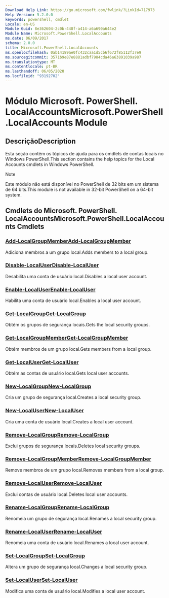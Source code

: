```yaml
---
Download Help Link: https://go.microsoft.com/fwlink/?LinkId=717973
Help Version: 5.2.0.0
keywords: powershell, cmdlet
Locale: en-US
Module Guid: 8e362604-2c0b-448f-a414-a6a690a644e2
Module Name: Microsoft.PowerShell.LocalAccounts
ms.date: 06/09/2017
schema: 2.0.0
title: Microsoft.PowerShell.LocalAccounts
ms.openlocfilehash: 0ab14189ae0fc432caa1d5cb6f672f85112f37e9
ms.sourcegitcommit: 3571b9e87e8881adbf7984cda46a63891039a987
ms.translationtype: MT
ms.contentlocale: pt-BR
ms.lasthandoff: 06/05/2020
ms.locfileid: "93192702"
---
```

# <span data-ttu-id="9cee7-103">Módulo Microsoft. PowerShell. LocalAccounts</span><span class="sxs-lookup"><span data-stu-id="9cee7-103">Microsoft.PowerShell.LocalAccounts Module</span></span>
## <span data-ttu-id="9cee7-104">Descrição</span><span class="sxs-lookup"><span data-stu-id="9cee7-104">Description</span></span>
<span data-ttu-id="9cee7-105">Esta seção contém os tópicos de ajuda para os cmdlets de contas locais no Windows PowerShell.</span><span class="sxs-lookup"><span data-stu-id="9cee7-105">This section contains the help topics for the Local Accounts cmdlets in Windows PowerShell.</span></span>

> [!NOTE]
> <span data-ttu-id="9cee7-106">Este módulo não está disponível no PowerShell de 32 bits em um sistema de 64 bits.</span><span class="sxs-lookup"><span data-stu-id="9cee7-106">This module is not available in 32-bit PowerShell on a 64-bit system.</span></span>

## <span data-ttu-id="9cee7-107">Cmdlets do Microsoft. PowerShell. LocalAccounts</span><span class="sxs-lookup"><span data-stu-id="9cee7-107">Microsoft.PowerShell.LocalAccounts Cmdlets</span></span>

### [<span data-ttu-id="9cee7-108">Add-LocalGroupMember</span><span class="sxs-lookup"><span data-stu-id="9cee7-108">Add-LocalGroupMember</span></span>](Add-LocalGroupMember.md)
<span data-ttu-id="9cee7-109">Adiciona membros a um grupo local.</span><span class="sxs-lookup"><span data-stu-id="9cee7-109">Adds members to a local group.</span></span>

### [<span data-ttu-id="9cee7-110">Disable-LocalUser</span><span class="sxs-lookup"><span data-stu-id="9cee7-110">Disable-LocalUser</span></span>](Disable-LocalUser.md)
<span data-ttu-id="9cee7-111">Desabilita uma conta de usuário local.</span><span class="sxs-lookup"><span data-stu-id="9cee7-111">Disables a local user account.</span></span>

### [<span data-ttu-id="9cee7-112">Enable-LocalUser</span><span class="sxs-lookup"><span data-stu-id="9cee7-112">Enable-LocalUser</span></span>](Enable-LocalUser.md)
<span data-ttu-id="9cee7-113">Habilita uma conta de usuário local.</span><span class="sxs-lookup"><span data-stu-id="9cee7-113">Enables a local user account.</span></span>

### [<span data-ttu-id="9cee7-114">Get-LocalGroup</span><span class="sxs-lookup"><span data-stu-id="9cee7-114">Get-LocalGroup</span></span>](Get-LocalGroup.md)
<span data-ttu-id="9cee7-115">Obtém os grupos de segurança locais.</span><span class="sxs-lookup"><span data-stu-id="9cee7-115">Gets the local security groups.</span></span>

### [<span data-ttu-id="9cee7-116">Get-LocalGroupMember</span><span class="sxs-lookup"><span data-stu-id="9cee7-116">Get-LocalGroupMember</span></span>](Get-LocalGroupMember.md)
<span data-ttu-id="9cee7-117">Obtém membros de um grupo local.</span><span class="sxs-lookup"><span data-stu-id="9cee7-117">Gets members from a local group.</span></span>

### [<span data-ttu-id="9cee7-118">Get-LocalUser</span><span class="sxs-lookup"><span data-stu-id="9cee7-118">Get-LocalUser</span></span>](Get-LocalUser.md)
<span data-ttu-id="9cee7-119">Obtém as contas de usuário local.</span><span class="sxs-lookup"><span data-stu-id="9cee7-119">Gets local user accounts.</span></span>

### [<span data-ttu-id="9cee7-120">New-LocalGroup</span><span class="sxs-lookup"><span data-stu-id="9cee7-120">New-LocalGroup</span></span>](New-LocalGroup.md)
<span data-ttu-id="9cee7-121">Cria um grupo de segurança local.</span><span class="sxs-lookup"><span data-stu-id="9cee7-121">Creates a local security group.</span></span>

### [<span data-ttu-id="9cee7-122">New-LocalUser</span><span class="sxs-lookup"><span data-stu-id="9cee7-122">New-LocalUser</span></span>](New-LocalUser.md)
<span data-ttu-id="9cee7-123">Cria uma conta de usuário local.</span><span class="sxs-lookup"><span data-stu-id="9cee7-123">Creates a local user account.</span></span>

### [<span data-ttu-id="9cee7-124">Remove-LocalGroup</span><span class="sxs-lookup"><span data-stu-id="9cee7-124">Remove-LocalGroup</span></span>](Remove-LocalGroup.md)
<span data-ttu-id="9cee7-125">Exclui grupos de segurança locais.</span><span class="sxs-lookup"><span data-stu-id="9cee7-125">Deletes local security groups.</span></span>

### [<span data-ttu-id="9cee7-126">Remove-LocalGroupMember</span><span class="sxs-lookup"><span data-stu-id="9cee7-126">Remove-LocalGroupMember</span></span>](Remove-LocalGroupMember.md)
<span data-ttu-id="9cee7-127">Remove membros de um grupo local.</span><span class="sxs-lookup"><span data-stu-id="9cee7-127">Removes members from a local group.</span></span>

### [<span data-ttu-id="9cee7-128">Remove-LocalUser</span><span class="sxs-lookup"><span data-stu-id="9cee7-128">Remove-LocalUser</span></span>](Remove-LocalUser.md)
<span data-ttu-id="9cee7-129">Exclui contas de usuário local.</span><span class="sxs-lookup"><span data-stu-id="9cee7-129">Deletes local user accounts.</span></span>

### [<span data-ttu-id="9cee7-130">Rename-LocalGroup</span><span class="sxs-lookup"><span data-stu-id="9cee7-130">Rename-LocalGroup</span></span>](Rename-LocalGroup.md)
<span data-ttu-id="9cee7-131">Renomeia um grupo de segurança local.</span><span class="sxs-lookup"><span data-stu-id="9cee7-131">Renames a local security group.</span></span>

### [<span data-ttu-id="9cee7-132">Rename-LocalUser</span><span class="sxs-lookup"><span data-stu-id="9cee7-132">Rename-LocalUser</span></span>](Rename-LocalUser.md)
<span data-ttu-id="9cee7-133">Renomeia uma conta de usuário local.</span><span class="sxs-lookup"><span data-stu-id="9cee7-133">Renames a local user account.</span></span>

### [<span data-ttu-id="9cee7-134">Set-LocalGroup</span><span class="sxs-lookup"><span data-stu-id="9cee7-134">Set-LocalGroup</span></span>](Set-LocalGroup.md)
<span data-ttu-id="9cee7-135">Altera um grupo de segurança local.</span><span class="sxs-lookup"><span data-stu-id="9cee7-135">Changes a local security group.</span></span>

### [<span data-ttu-id="9cee7-136">Set-LocalUser</span><span class="sxs-lookup"><span data-stu-id="9cee7-136">Set-LocalUser</span></span>](Set-LocalUser.md)
<span data-ttu-id="9cee7-137">Modifica uma conta de usuário local.</span><span class="sxs-lookup"><span data-stu-id="9cee7-137">Modifies a local user account.</span></span>
